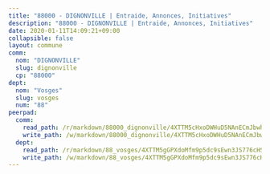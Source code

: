 ```yaml
---
title: "88000 - DIGNONVILLE | Entraide, Annonces, Initiatives"
description: "88000 - DIGNONVILLE | Entraide, Annonces, Initiatives"
date: 2020-01-11T14:09:21+09:00
collapsible: false
layout: commune
comm:
  nom: "DIGNONVILLE"
  slug: dignonville
  cp: "88000"
dept:
  nom: "Vosges"
  slug: vosges
  num: "88"
peerpad:
  comm:
    read_path: /r/markdown/88000_dignonville/4XTTM5cHxoDWHuD5NAnECmJbwhqB2a6YNkaWBMjiNVLMQG7S2
    write_path: /w/markdown/88000_dignonville/4XTTM5cHxoDWHuD5NAnECmJbwhqB2a6YNkaWBMjiNVLMQG7S2-K3TgUKfG4jUfeD7nMt9PqZGpZtT3AzEW3UqpKLuec5sSptV7934VxxzvHGd6MaFppw8i9pkGPTUc1Lo61DvmeNDi5mi4tmK6Y38qxmprc1LGQCKHGNQ6DBig5Sv7wA3Ekotc1BmU
  dept:
    read_path: /r/markdown/88_vosges/4XTTM5gGPXdoMfm9p5dc9sEwn3JS776cHSw64JYpD4AKnKgyh
    write_path: /w/markdown/88_vosges/4XTTM5gGPXdoMfm9p5dc9sEwn3JS776cHSw64JYpD4AKnKgyh-K3TgUjEFywcTUHQwfrd2vcZqhoXLakdoQGFv4iriv1FKkvQkBsudnBxafkQDfPcxTDRHN5T6bYyganuvcakuKenYoB5mPLKqUBjNMwpn75GQVixUmzXGkneDufRSqDthC8iyXi1Z
---
```


